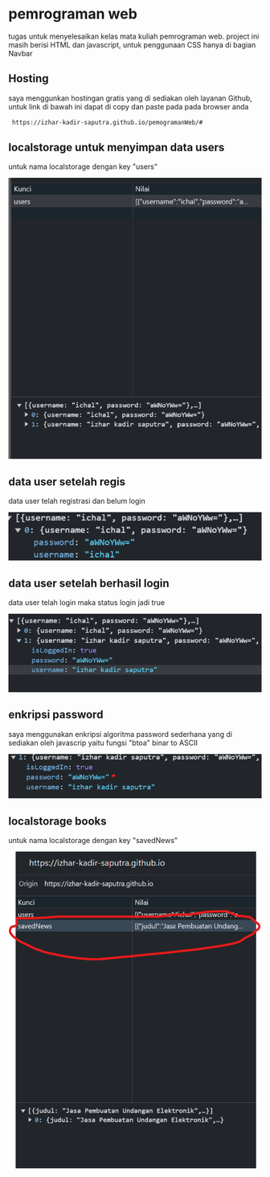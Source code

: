 
# pemrograman web

tugas untuk menyelesaikan kelas mata kuliah pemrograman web. project ini masih berisi HTML dan javascript, untuk penggunaan CSS hanya di bagian Navbar


## Hosting

saya menggunkan hostingan gratis yang di sediakan oleh layanan Github, untuk link di bawah ini dapat di copy dan paste pada pada browser anda

```bash
 https://izhar-kadir-saputra.github.io/pemogramanWeb/#
```


## localstorage untuk menyimpan data users
untuk nama localstorage dengan key "users"

![App Screenshot](./images/dataUser.png)

## data user setelah regis
data user telah registrasi dan belum login

![App Screenshot](./images/userregis.png)

## data user setelah berhasil login
data user telah login maka status login jadi true

![App Screenshot](./images/userlogin.png)

## enkripsi password
saya menggunakan enkripsi algoritma password sederhana yang di sediakan oleh javascrip yaitu fungsi "btoa" binar to ASCII

![App Screenshot](./images/enkripsipassword.png)

## localstorage books 
untuk nama localstorage dengan key "savedNews"

![App Screenshot](./images/databooks.png)


